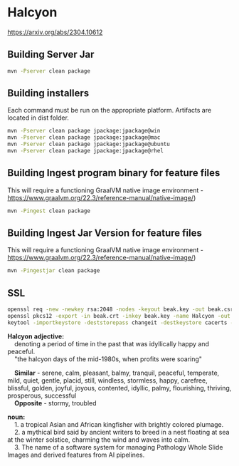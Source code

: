 # Halcyon

 https://arxiv.org/abs/2304.10612

## Building Server Jar
```sh
mvn -Pserver clean package
```

## Building installers

Each command must be run on the appropriate platform.  Artifacts are located in dist folder.
```sh
mvn -Pserver clean package jpackage:jpackage@win
mvn -Pserver clean package jpackage:jpackage@mac
mvn -Pserver clean package jpackage:jpackage@ubuntu
mvn -Pserver clean package jpackage:jpackage@rhel
```

## Building Ingest program binary for feature files

This will require a functioning GraalVM native image environment - https://www.graalvm.org/22.3/reference-manual/native-image/)
```sh
mvn -Pingest clean package 
```

## Building Ingest Jar Version for feature files

This will require a functioning GraalVM native image environment - https://www.graalvm.org/22.3/reference-manual/native-image/)
```sh
mvn -Pingestjar clean package 
```

## SSL
```sh
openssl req -new -newkey rsa:2048 -nodes -keyout beak.key -out beak.csr
openssl pkcs12 -export -in beak.crt -inkey beak.key -name Halcyon -out beak.p12
keytool -importkeystore -deststorepass changeit -destkeystore cacerts -srckeystore beak.p12 -srcstoretype PKCS12
```
**Halcyon**
**adjective:**<br>
&nbsp;&nbsp;&nbsp;&nbsp;denoting a period of time in the past that was idyllically happy and peaceful.<br>
&nbsp;&nbsp;&nbsp;&nbsp;"the halcyon days of the mid-1980s, when profits were soaring"<br>

&nbsp;&nbsp;&nbsp;&nbsp;**Similar** - serene, calm, pleasant, balmy, tranquil, peaceful, temperate, mild, quiet, gentle, placid, still, windless, stormless, happy, carefree, blissful, golden, joyful, joyous, contented, idyllic, palmy, flourishing, thriving, prosperous, successful<br>
&nbsp;&nbsp;&nbsp;&nbsp;**Opposite** - stormy, troubled<br>

**noun:**<br>
&nbsp;&nbsp;&nbsp;&nbsp;1. a tropical Asian and African kingfisher with brightly colored plumage.<br>
&nbsp;&nbsp;&nbsp;&nbsp;2. a mythical bird said by ancient writers to breed in a nest floating at sea at the winter solstice, charming the wind and waves into calm.<br>
&nbsp;&nbsp;&nbsp;&nbsp;3. The name of a software system for managing Pathology Whole Slide Images and derived features from AI pipelines.<br>